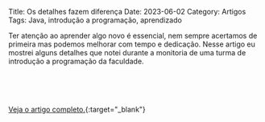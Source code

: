 Title: Os detalhes fazem diferença 
Date: 2023-06-02
Category: Artigos
Tags: Java, introdução a programação, aprendizado

Ter atenção ao aprender algo novo é essencial, nem sempre acertamos de primeira mas podemos melhorar com tempo e dedicação. Nesse artigo eu mostrei alguns detalhes que notei durante a monitoria de uma turma de introdução a programação da faculdade.

<br><br><br>

[Veja o artigo completo.](https://dev.to/feministech/os-detalhes-fazem-diferenca-41c2){:target="_blank"}
